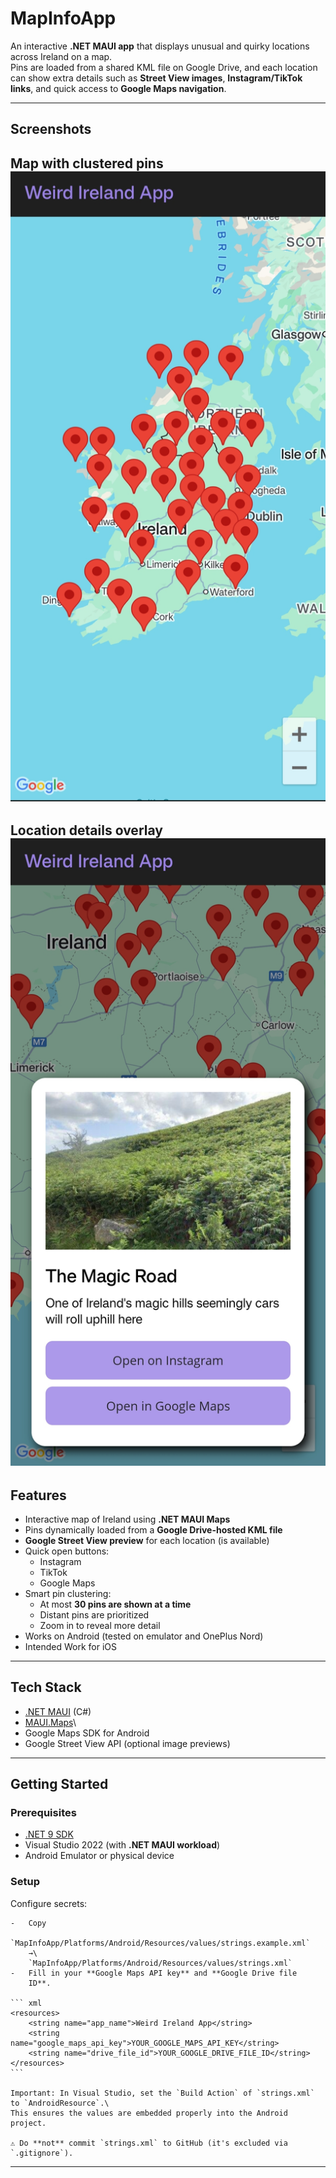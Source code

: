 # MapInfoApp

An interactive **.NET MAUI app** that displays unusual and quirky
locations across Ireland on a map.\
Pins are loaded from a shared KML file on Google Drive, and each
location can show extra details such as **Street View images**,
**Instagram/TikTok links**, and quick access to **Google Maps
navigation**.

------------------------------------------------------------------------

## Screenshots

 
Map with clustered pins             
![Map](MapInfoApp/git_images/MapInfoScreenshot1.jpg)     
-----------------------------------------------------------------------------
Location details overlay
![Overlay](MapInfoApp/git_images/MapInfoScreenshot2.jpg)
 -----------------------------------------------------------------------------
 
## Features

-   Interactive map of Ireland using **.NET MAUI Maps**
-   Pins dynamically loaded from a **Google Drive-hosted KML file**
-   **Google Street View preview** for each location (is available)
-   Quick open buttons:
    -   Instagram
    -   TikTok
    -   Google Maps
-   Smart pin clustering:
    -   At most **30 pins are shown at a time**
    -   Distant pins are prioritized
    -   Zoom in to reveal more detail
-   Works on Android (tested on emulator and OnePlus Nord)
-   Intended Work for iOS

------------------------------------------------------------------------

## Tech Stack

-   [.NET MAUI](https://learn.microsoft.com/dotnet/maui/what-is-maui)
    (C#)
-   [MAUI.Maps](https://learn.microsoft.com/dotnet/maui/platform-integration/maps)\
-   Google Maps SDK for Android
-   Google Street View API (optional image previews)

------------------------------------------------------------------------

## Getting Started

### Prerequisites

-   [.NET 9 SDK](https://dotnet.microsoft.com/download)
-   Visual Studio 2022 (with **.NET MAUI workload**)
-   Android Emulator or physical device

### Setup

Configure secrets:

    -   Copy
        `MapInfoApp/Platforms/Android/Resources/values/strings.example.xml`
        →\
        `MapInfoApp/Platforms/Android/Resources/values/strings.xml`
    -   Fill in your **Google Maps API key** and **Google Drive file
        ID**.

    ``` xml
    <resources>
        <string name="app_name">Weird Ireland App</string>
        <string name="google_maps_api_key">YOUR_GOOGLE_MAPS_API_KEY</string>
        <string name="drive_file_id">YOUR_GOOGLE_DRIVE_FILE_ID</string>
    </resources>
    ```

    Important: In Visual Studio, set the `Build Action` of `strings.xml`
    to `AndroidResource`.\
    This ensures the values are embedded properly into the Android
    project.

    ⚠️ Do **not** commit `strings.xml` to GitHub (it's excluded via
    `.gitignore`).


------------------------------------------------------------------------



